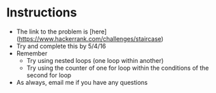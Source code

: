 # Instructions
- The link to the problem is [here] (https://www.hackerrank.com/challenges/staircase)
- Try and complete this by 5/4/16
- Remember
  - Try using nested loops (one loop within another)
  - Try using the counter of one for loop within the conditions of the second for loop
- As always, email me if you have any questions
